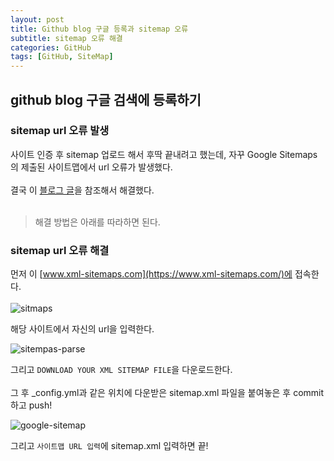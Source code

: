 ```yaml
---
layout: post
title: Github blog 구글 등록과 sitemap 오류
subtitle: sitemap 오류 해결
categories: GitHub
tags: [GitHub, SiteMap]
---
```


## github blog 구글 검색에 등록하기 

### sitemap url 오류 발생

사이트 인증 후 sitemap 업로드 해서 후딱 끝내려고 했는데, 자꾸 Google Sitemaps의 제출된 사이트맵에서 url 오류가 발생했다.
<br><br>
결국 이 [블로그 글](https://blog.slarea.com/git/blog/register-to-search/)을 참조해서 해결했다.
<br><br>
> 해결 방법은 아래를 따라하면 된다.

### sitemap url 오류 해결

먼저 이 [www.xml-sitemaps.com](https://www.xml-sitemaps.com/)에 접속한다.
<br><br>
![sitmaps](https://user-images.githubusercontent.com/95980754/184798618-ce526e0d-6352-4c87-9e63-75e731d65f0c.jpg)

해당 사이트에서 자신의 url을 입력한다.

![sitempas-parse](https://user-images.githubusercontent.com/95980754/184798717-6e5c88b3-e108-4f9a-8560-dc65572b8873.jpg)

그리고 `DOWNLOAD YOUR XML SITEMAP FILE`을 다운로드한다.
<br><br>
그 후 _config.yml과 같은 위치에 다운받은 sitemap.xml 파일을 붙여놓은 후 commit하고 push!

![google-sitemap](https://user-images.githubusercontent.com/95980754/184798512-e9e48161-0848-406f-8465-92b871e18545.jpg)

그리고 `사이트맵 URL 입력`에 sitemap.xml 입력하면 끝!